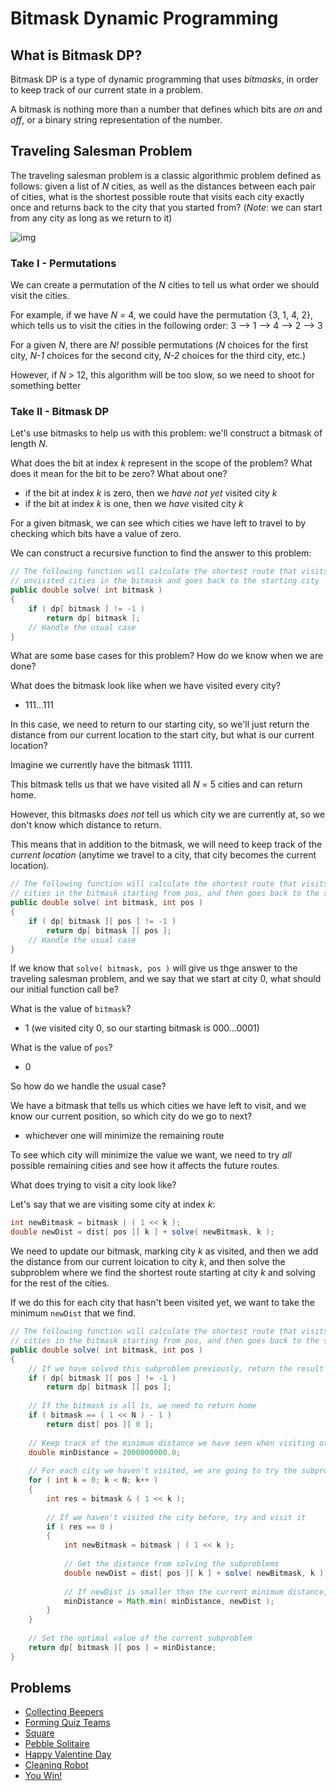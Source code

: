 # Bitmask Dynamic Programming

## What is Bitmask DP?

Bitmask DP is a type of dynamic programming that uses _bitmasks_, in order to keep track of our current state in a problem.

A bitmask is nothing more than a number that defines which bits are _on_ and _off_, or a binary string representation of the number.

## Traveling Salesman Problem

The traveling salesman problem is a classic algorithmic problem defined as follows: given a list of _N_ cities, as well as the distances between each pair of cities, what is the shortest possible route that visits each city exactly once and returns back to the city that you started from? (_Note_: we can start from any city as long as we return to it)

![img](https://upload.wikimedia.org/wikipedia/commons/1/11/GLPK_solution_of_a_travelling_salesman_problem.svg)

### Take I - Permutations

We can create a permutation of the _N_ cities to tell us what order we should visit the cities.

For example, if we have _N_ = 4, we could have the permutation {3, 1, 4, 2}, which tells us to visit the cities in the following order: 3 --> 1 --> 4 --> 2 --> 3

For a given _N_, there are _N!_ possible permutations (_N_ choices for the first city, _N-1_ choices for the second city, _N-2_ choices for the third city, etc.)

However, if _N_ > 12, this algorithm will be too slow, so we need to shoot for something better

### Take II - Bitmask DP

Let's use bitmasks to help us with this problem: we'll construct a bitmask of length _N_.

What does the bit at index _k_ represent in the scope of the problem? What does it mean for the bit to be zero? What about one?
- if the bit at index _k_ is zero, then we _have not yet_ visited city _k_
- if the bit at index _k_ is one, then we _have_ visited city _k_

For a given bitmask, we can see which cities we have left to travel to by checking which bits have a value of zero.

We can construct a recursive function to find the answer to this problem:

```java
// The following function will calculate the shortest route that visits all
// unvisited cities in the bitmask and goes back to the starting city
public double solve( int bitmask )
{
    if ( dp[ bitmask ] != -1 )
        return dp[ bitmask ];
    // Handle the usual case
}
```

What are some base cases for this problem? How do we know when we are done?

What does the bitmask look like when we have visited every city?
- 111...111

In this case, we need to return to our starting city, so we'll just return the distance from our current location to the start city, but what is our current location?

Imagine we currently have the bitmask 11111.

This bitmask tells us that we have visited all _N_ = 5 cities and can return home.

However, this bitmasks _does not_ tell us which city we are currently at, so we don't know which distance to return.

This means that in addition to the bitmask, we will need to keep track of the _current location_ (anytime we travel to a city, that city becomes the current location).

```java
// The following function will calculate the shortest route that visits all unvisited
// cities in the bitmask starting from pos, and then goes back to the starting city
public double solve( int bitmask, int pos )
{
    if ( dp[ bitmask ][ pos ] != -1 )
        return dp[ bitmask ][ pos ];
    // Handle the usual case
}
```

If we know that `solve( bitmask, pos )` will give us thge answer to the traveling salesman problem, and we say that we start at city 0, what should our initial function call be?

What is the value of `bitmask`?
- 1 (we visited city 0, so our starting bitmask is 000...0001)

What is the value of `pos`?
- 0

So how do we handle the usual case?

We have a bitmask that tells us which cities we have left to visit, and we know our current position, so which city do we go to next?
- whichever one will minimize the remaining route

To see which city will minimize the value we want, we need to try _all_ possible remaining cities and see how it affects the future routes.

What does trying to visit a city look like?

Let's say that we are visiting some city at index _k_:

```java
int newBitmask = bitmask | ( 1 << k );
double newDist = dist[ pos ][ k ] + solve( newBitmask, k );
```

We need to update our bitmask, marking city _k_ as visited, and then we add the distance from our current loication to city _k_, and then solve the subproblem where we find the shortest route starting at city _k_ and solving for the rest of the cities.

If we do this for each city that hasn't been visited yet, we want to take the minimum `newDist` that we find.

```java
// The following function will calculate the shortest route that visits all unvisited
// cities in the bitmask starting from pos, and then goes back to the starting city
public double solve( int bitmask, int pos )
{
    // If we have solved this subproblem previously, return the result that was recorded
    if ( dp[ bitmask ][ pos ] != -1 )
        return dp[ bitmask ][ pos ];
        
    // If the bitmask is all 1s, we need to return home    
    if ( bitmask == ( 1 << N ) - 1 )
        return dist[ pos ][ 0 ];
       
    // Keep track of the minimum distance we have seen when visiting other cities
    double minDistance = 2000000000.0;
    
    // For each city we haven't visited, we are going to try the subproblem that arises from visiting it
    for ( int k = 0; k < N; k++ )
    {
        int res = bitmask & ( 1 << k );
        
        // If we haven't visited the city before, try and visit it
        if ( res == 0 )
        {
            int newBitmask = bitmask | ( 1 << k );
            
            // Get the distance from solving the subproblems
            double newDist = dist[ pos ][ k ] + solve( newBitmask, k );
            
            // If newDist is smaller than the current minimum distance, we will override it here
            minDistance = Math.min( minDistance, newDist );
        }
    }
    
    // Set the optimal value of the current subproblem
    return dp[ bitmask ][ pos ] = minDistance;
}
```

## Problems

- [Collecting Beepers](https://uva.onlinejudge.org/index.php?option=onlinejudge&page=show_problem&problem=1437)
- [Forming Quiz Teams](https://uva.onlinejudge.org/index.php?option=onlinejudge&page=show_problem&problem=1852)
- [Square](https://uva.onlinejudge.org/index.php?option=onlinejudge&page=show_problem&problem=1305)
- [Pebble Solitaire](https://uva.onlinejudge.org/index.php?option=com_onlinejudge&Itemid=8&page=show_problem&problem=1592)
- [Happy Valentine Day](http://www.spoj.com/problems/A_W_S_N/)
- [Cleaning Robot](http://www.spoj.com/problems/CLEANRBT/)
- [You Win!](http://www.spoj.com/problems/YOUWIN/)
